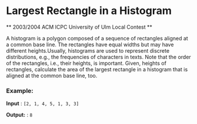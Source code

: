 # Largest Rectangle in a Histogram

** 2003/2004 ACM ICPC University of Ulm Local Contest **

A histogram is a polygon composed of a sequence of rectangles aligned at a common base line. The rectangles have equal widths but may have different heights.Usually, histograms are used to represent discrete distributions, e.g., the frequencies of characters in texts. Note that the order of the rectangles, i.e., their heights, is important. Given, heights of rectangles, calculate the area of the largest rectangle in a histogram that is aligned at the common base line, too.

### Example:
**Input** : `[2, 1, 4, 5, 1, 3, 3]`

**Output:** : `8`
